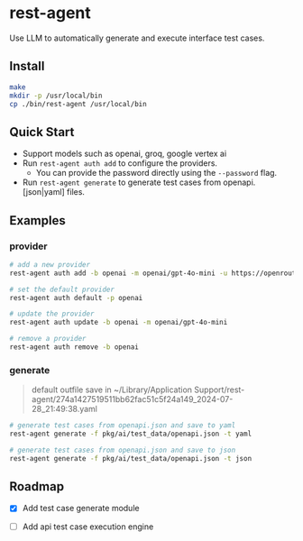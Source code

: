 # rest-agent
Use LLM to automatically generate and execute interface test cases.

## Install

```bash
make
mkdir -p /usr/local/bin
cp ./bin/rest-agent /usr/local/bin

```

## Quick Start

* Support models such as openai, groq, google vertex ai
* Run `rest-agent auth add` to configure the providers.
    * You can provide the password directly using the `--password` flag.
* Run `rest-agent generate` to generate test cases from openapi.[json|yaml] files.

## Examples

### provider

```bash
# add a new provider
rest-agent auth add -b openai -m openai/gpt-4o-mini -u https://openrouter.ai/api/v1 -l 8192 -p ${API_KEY}

# set the default provider
rest-agent auth default -p openai

# update the provider
rest-agent auth update -b openai -m openai/gpt-4o-mini

# remove a provider
rest-agent auth remove -b openai
```

### generate

> default outfile save in ~/Library/Application Support/rest-agent/274a1427519511bb62fac51c5f24a149_2024-07-28_21:49:38.yaml

```bash
# generate test cases from openapi.json and save to yaml
rest-agent generate -f pkg/ai/test_data/openapi.json -t yaml

# generate test cases from openapi.json and save to json
rest-agent generate -f pkg/ai/test_data/openapi.json -t json
```

## Roadmap

- [x] Add test case generate module

- [ ] Add api test case execution engine